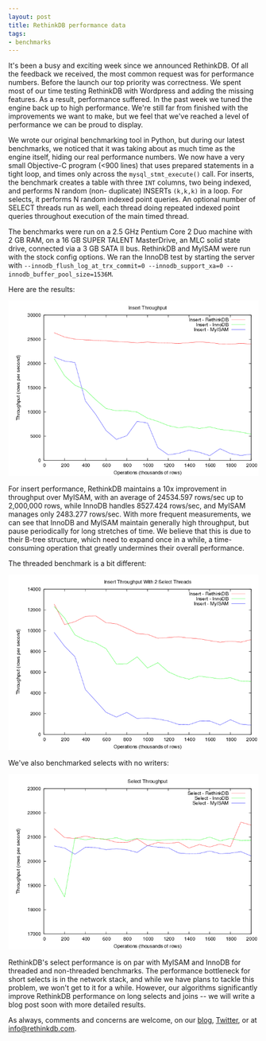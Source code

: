 ```yaml
---
layout: post
title: RethinkDB performance data
tags: 
- benchmarks
--- 
```


It's been a busy and exciting week since we announced RethinkDB. Of all the
feedback we received, the most common request was for performance numbers.
Before the launch our top priority was correctness. We spent most of our time
testing RethinkDB with Wordpress and adding the missing features. As a result,
performance suffered. In the past week we tuned the engine back up to high
performance. We're still far from finished with the improvements we want to
make, but we feel that we've reached a level of performance we can be proud to
display.
<!--more-->

We wrote our original benchmarking tool in Python, but during our latest
benchmarks, we noticed that it was taking about as much time as the engine
itself, hiding our real performance numbers. We now have a very small
Objective-C program (<900 lines) that uses prepared statements in a tight loop,
and times only across the `mysql_stmt_execute()` call.  For inserts, the
benchmark creates a table with three `INT` columns, two being indexed, and
performs N random (non- duplicate) INSERTs `(k,k,k)` in a loop.  For selects,
it performs N random indexed point queries. An optional number of SELECT
threads run as well, each thread doing repeated indexed point queries
throughout execution of the main timed thread.

The benchmarks were run on a 2.5 GHz Pentium Core 2 Duo machine with 2 GB RAM,
on a 16 GB SUPER TALENT MasterDrive, an MLC solid state drive, connected via a
3 GB SATA II bus. RethinkDB and MyISAM were run with the stock config options.
We ran the InnoDB test by starting the server with
`--innodb_flush_log_at_trx_commit=0 --innodb_support_xa=0
--innodb_buffer_pool_size=1536M`.

Here are the results:

![RethinkDB performance data.](/assets/images/posts/2009-08-12-rethinkdb-performance-data-1.png)

For insert performance, RethinkDB maintains a 10x improvement in throughput
over MyISAM, with an average of 24534.597 rows/sec up to 2,000,000 rows, while
InnoDB handles 8527.424 rows/sec, and MyISAM manages only 2483.277 rows/sec.
With more frequent measurements, we can see that InnoDB and MyISAM maintain
generally high throughput, but pause periodically for long stretches of time.
We believe that this is due to their B-tree structure, which need to expand
once in a while, a time-consuming operation that greatly undermines their
overall performance.

The threaded benchmark is a bit different:

![RethinkDB performance data.](/assets/images/posts/2009-08-12-rethinkdb-performance-data-2.png)

We've also benchmarked selects with no writers:

![RethinkDB performance data.](/assets/images/posts/2009-08-12-rethinkdb-performance-data-3.png)

RethinkDB's select performance is on par with MyISAM and InnoDB for threaded
and non-threaded benchmarks. The performance bottleneck for short selects is in
the network stack, and while we have plans to tackle this problem, we won't get
to it for a while. However, our algorithms significantly improve RethinkDB
performance on long selects and joins -- we will write a blog post soon with
more detailed results.

As always, comments and concerns are welcome, on our [blog][], [Twitter][], or
at [info@rethinkdb.com][].

[blog]: http://rethinkdb.com/blog/ 
[Twitter]: http://twitter.com/rethinkdb
[info@rethinkdb.com]: mailto:info@rethinkdb.com
